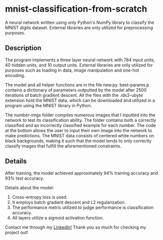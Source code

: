 # mnist-classification-from-scratch
A neural network written using only Python's NumPy library to classify the MNIST digits dataset. External libraries are only utilized for preprocessing purposes. 

## Description
The program implements a three layer neural network with 784 input units, 40 hidden units, and 10 output units. External libraries are only utilized for purposes such as loading in data, image manipulation and one-hot encoding. 

The model and all helper functions are in the file new.py. best-params.p contains a dictionary of parameters outputted by the model after 2500 iterations of batch gradient descent. All the files with the .idx3-ubyte extension hold the MNIST data, which can be downloaded and utilized in a program using the MNIST library in Python. 

The number-imgs folder compiles numerous images that I inputted into the network to test its classification ability. The folder contains both a correctly classified and an incorrectly classified example for each number. The code at the bottom allows the user to input their own image into the network to make predictions. The MNIST data consists of centered white numbers on black backgrounds, making it such that the model tends to only correctly classify images that fulfill the aforementioned constraints.

## Details
After training, the model achieved approximately 94% training accuracy and 93% test accuracy. 

Details about the model:
1. Cross-entropy loss is used.
2. It employs batch gradient descent and L2 regularization.
3. The performance metric utilized to judge performance is classification accuracy.
4. All layers utilize a sigmoid activation function. 

Contact me through my [LinkedIn!](https://www.linkedin.com/in/ayan-nair-31388a1b7/) Thank you so much for checking my project out!

